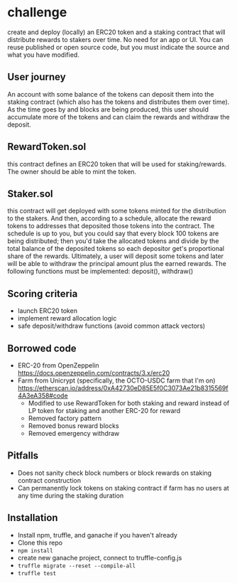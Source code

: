 # challenge
create and deploy (locally) an ERC20 token and a staking contract that will distribute rewards to stakers over time. No need for an app or UI. You can reuse published or open source code, but you must indicate the source and what you have modified.

## User journey
An account with some balance of the tokens can deposit them into the staking contract (which also has the tokens and distributes them over time). As the time goes by and blocks are being produced, this user should accumulate more of the tokens and can claim the rewards and withdraw the deposit.

## RewardToken.sol
this contract defines an ERC20 token that will be used for staking/rewards. The owner should be able to mint the token.

## Staker.sol
this contract will get deployed with some tokens minted for the distribution to the stakers. And then, according to a schedule, allocate the reward tokens to addresses that deposited those tokens into the contract. The schedule is up to you, but you could say that every block 100 tokens are being distributed; then you'd take the allocated tokens and divide by the total balance of the deposited tokens so each depositor get's proportional share of the rewards. Ultimately, a user will deposit some tokens and later will be able to withdraw the principal amount plus the earned rewards. The following functions must be implemented: deposit(), withdraw()

## Scoring criteria
- launch ERC20 token
- implement reward allocation logic
- safe deposit/withdraw functions (avoid common attack vectors)

## Borrowed code
- ERC-20 from OpenZeppelin https://docs.openzeppelin.com/contracts/3.x/erc20
- Farm from Unicrypt (specifically, the OCTO-USDC farm that I'm on) https://etherscan.io/address/0xA42730eD85E5f0C3073Ae21b8315569f4A3eA358#code
  - Modified to use RewardToken for both staking and reward instead of LP token for staking and another ERC-20 for reward
  - Removed factory pattern
  - Removed bonus reward blocks
  - Removed emergency withdraw

## Pitfalls
- Does not sanity check block numbers or block rewards on staking contract construction
- Can permanently lock tokens on staking contract if farm has no users at any time during the staking duration

## Installation
- Install npm, truffle, and ganache if you haven't already
- Clone this repo
- ```npm install```
- create new ganache project, connect to truffle-config.js
- ```truffle migrate --reset --compile-all```
- ```truffle test```
